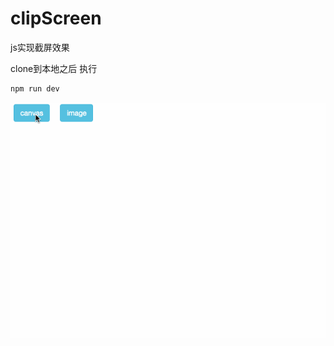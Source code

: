 # clipScreen
js实现截屏效果


clone到本地之后 执行

```javascript
npm run dev
```

![clip](./components/img/clip.gif)
